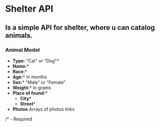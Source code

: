 # Shelter API
## Is a simple API for shelter, where u can catalog animals.

### Animal Model
* **Type:** "Cat" or "Dog"*
* **Name:***
* **Race:***
* **Age:*** In months
* **Sex:*** "Male" or "Female"
* **Weight:*** In grams
* **Place of found:***
    * **City***
    * **Street***
* **Photos** Arrays of photos links

/* - Required
